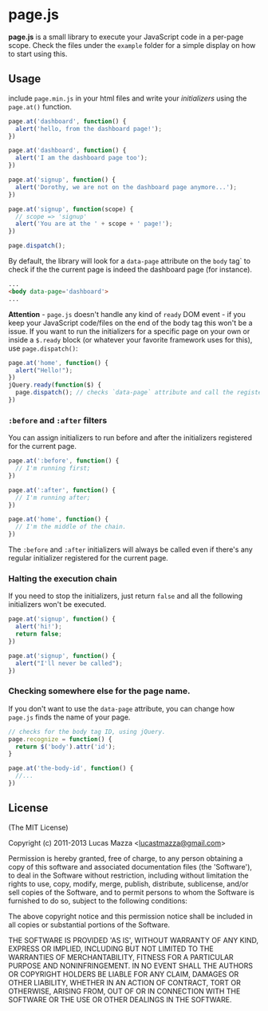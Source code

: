 # page.js

**page.js** is a small library to execute your JavaScript code in a per-page scope. Check the files under the `example` folder for a simple display on how to start using this.

## Usage

include `page.min.js` in your html files and write your *initializers* using the `page.at()` function.

```javascript
page.at('dashboard', function() {
  alert('hello, from the dashboard page!');
})

page.at('dashboard', function() {
  alert('I am the dashboard page too');
})

page.at('signup', function() {
  alert('Dorothy, we are not on the dashboard page anymore...');
})

page.at('signup', function(scope) {
  // scope => 'signup'
  alert('You are at the ' + scope + ' page!');
})

page.dispatch();
```

By default, the library will look for a `data-page` attribute on the `body` tag` to check if the the current page is indeed the dashboard page (for instance).

```html
...
<body data-page='dashboard'>
...
```
**Attention** - `page.js` doesn't handle any kind of `ready` DOM event - if you keep your JavaScript code/files on the end of the body tag this won't be a issue. If you want to run the initializers for a specific page on your own or inside a `$.ready` block (or whatever your favorite framework uses for this), use `page.dispatch()`:

```javascript
page.at('home', function() {
  alert("Hello!");
})
jQuery.ready(function($) {
  page.dispatch(); // checks `data-page` attribute and call the registered functions.
})
```

### `:before` and `:after` filters

You can assign initializers to run before and after the initializers registered for the current page.

```javascript
page.at(':before', function() {
  // I'm running first;
})

page.at(':after', function() {
  // I'm running after;
})

page.at('home', function() {
  // I'm the middle of the chain.
})
```

The `:before` and `:after` initializers will always be called even if there's any regular initializer registered for the current page.

### Halting the execution chain

If you need to stop the initializers, just return `false` and all the following initializers won't be executed.

```javascript
page.at('signup', function() {
  alert('hi!');
  return false;
})

page.at('signup', function() {
  alert("I'll never be called");
})
```

### Checking somewhere else for the page name.

If you don't want to use the `data-page` attribute, you can change how `page.js` finds the name of your page.

```javascript
// checks for the body tag ID, using jQuery.
page.recognize = function() {
  return $('body').attr('id');
}

page.at('the-body-id', function() {
  //...
})
```

## License

(The MIT License)

Copyright (c) 2011-2013 Lucas Mazza &lt;lucastmazza@gmail.com&gt;

Permission is hereby granted, free of charge, to any person obtaining
a copy of this software and associated documentation files (the
'Software'), to deal in the Software without restriction, including
without limitation the rights to use, copy, modify, merge, publish,
distribute, sublicense, and/or sell copies of the Software, and to
permit persons to whom the Software is furnished to do so, subject to
the following conditions:

The above copyright notice and this permission notice shall be
included in all copies or substantial portions of the Software.

THE SOFTWARE IS PROVIDED 'AS IS', WITHOUT WARRANTY OF ANY KIND,
EXPRESS OR IMPLIED, INCLUDING BUT NOT LIMITED TO THE WARRANTIES OF
MERCHANTABILITY, FITNESS FOR A PARTICULAR PURPOSE AND NONINFRINGEMENT.
IN NO EVENT SHALL THE AUTHORS OR COPYRIGHT HOLDERS BE LIABLE FOR ANY
CLAIM, DAMAGES OR OTHER LIABILITY, WHETHER IN AN ACTION OF CONTRACT,
TORT OR OTHERWISE, ARISING FROM, OUT OF OR IN CONNECTION WITH THE
SOFTWARE OR THE USE OR OTHER DEALINGS IN THE SOFTWARE.
